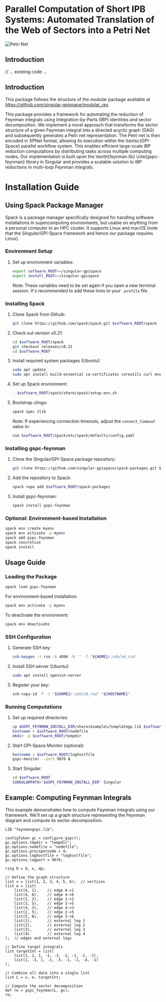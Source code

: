 # **Parallel Computation of Short IPB Systems: Automated Translation of the Web of Sectors into a Petri Net**

![Petri Net](template/cmake/modules/web.png)

## **Introduction**

// ... existing code ...

## **Introduction**

This package follows the structure of the modular package available at https://github.com/singular-gpispace/modular_res.

This package provides a framework for automating the reduction of Feynman integrals using Integration-by-Parts (IBP) identities and sector decomposition. We implement a novel approach that transforms the sector structure of a given Feynman integral into a directed acyclic graph (DAG) and subsequently generates a Petri net representation. The Petri net is then encoded in XPNet format, allowing its execution within the \textsc{GPI-Space} parallel workflow system. This enables efficient large-scale IBP reduction computations by distributing tasks across multiple computing nodes. Our implementation is built upon the \texttt{feynman.lib} \cite{gspc-feynman} library in Singular and provides a scalable solution to IBP reductions in multi-loop Feynman integrals.

# **Installation Guide**

## **Using Spack Package Manager**

Spack is a package manager specifically designed for handling software installations in supercomputing environments, but usable on anything from a personal computer to an HPC cluster. It supports Linux and macOS (note that the Singular/GPI-Space framework and hence our package requires Linux).

### **Environment Setup**

1. Set up environment variables:

   ```bash
   export software_ROOT=~/singular-gpispace
   export install_ROOT=~/singular-gpispace
   ```

   Note: These variables need to be set again if you open a new terminal session. It's recommended to add these lines to your `.profile` file.

### **Installing Spack**

1. Clone Spack from Github:

   ```bash
   git clone https://github.com/spack/spack.git $software_ROOT/spack
   ```
2. Check out version v0.21:

   ```bash
   cd $software_ROOT/spack
   git checkout releases/v0.21
   cd $software_ROOT
   ```
3. Install required system packages (Ubuntu):

   ```bash
   sudo apt update
   sudo apt install build-essential ca-certificates coreutils curl environment-modules gfortran git gpg lsb-release python3 python3-distutils python3-venv unzip zip
   ```
4. Set up Spack environment:

   ```bash
   . $software_ROOT/spack/share/spack/setup-env.sh
   ```
5. Bootstrap clingo:

   ```bash
   spack spec zlib
   ```

   Note: If experiencing connection timeouts, adjust the `connect_timeout` value in:

   ```bash
   vim $software_ROOT/spack/etc/spack/defaults/config.yaml
   ```

### **Installing gspc-feynman**

1. Clone the Singular/GPI-Space package repository:

   ```bash
   git clone https://github.com/singular-gpispace/spack-packages.git $software_ROOT/spack-packages
   ```
2. Add the repository to Spack:

   ```bash
   spack repo add $software_ROOT/spack-packages
   ```
3. Install gspc-feynman:

   ```bash
   spack install gspc-feynman
   ```

### **Optional: Environment-based Installation**

```bash
spack env create myenv
spack env activate -p myenv
spack add gspc-feynman
spack concretize
spack install
```

## **Usage Guide**

### **Loading the Package**

```bash
spack load gspc-feynman
```

For environment-based installation:

```bash
spack env activate -p myenv
```

To deactivate the environment:

```bash
spack env deactivate
```

### **SSH Configuration**

1. Generate SSH key:

   ```bash
   ssh-keygen -t rsa -b 4096 -N '' -f "${HOME}/.ssh/id_rsa"
   ```
2. Install SSH server (Ubuntu):

   ```bash
   sudo apt install openssh-server
   ```
3. Register your key:

   ```bash
   ssh-copy-id -f -i "${HOME}/.ssh/id_rsa" "${HOSTNAME}"
   ```

### **Running Computations**

1. Set up required directories:

   ```bash
   cp $GSPC_FEYNMAN_INSTALL_DIR/share/examples/templategp.lib $software_ROOT
   hostname > $software_ROOT/nodefile
   mkdir -p $software_ROOT/tempdir
   ```
2. Start GPI-Space Monitor (optional):

   ```bash
   hostname > $software_ROOT/loghostfile
   gspc-monitor --port 9876 &
   ```
3. Start Singular:

   ```bash
   cd $software_ROOT
   SINGULARPATH="$GSPC_FEYNMAN_INSTALL_DIR" Singular
   ```

## **Example: Computing Feynman Integrals**

This example demonstrates how to compute Feynman integrals using our framework. We'll set up a graph structure representing the Feynman diagram and compute its sector decomposition.

```singular
LIB "feynmangspc.lib";

configToken gc = configure_gspc();
gc.options.tmpdir = "tempdir";
gc.options.nodefile = "nodefile";
gc.options.procspernode = 4;
gc.options.loghostfile = "loghostfile";
gc.options.logport = 9876;

ring R = 0, x, dp;

// Define the graph structure
list v = list(1, 2, 3, 4, 5, 6);  // vertices
list e = list(
    list(6, 1),    // edge 6->1
    list(4, 6),    // edge 4->6
    list(1, 2),    // edge 1->2
    list(3, 5),    // edge 3->5
    list(4, 3),    // edge 4->3
    list(2, 5),    // edge 2->5
    list(5, 6),    // edge 5->6
    list(1),       // external leg 1
    list(2),       // external leg 2
    list(3),       // external leg 3
    list(4)        // external leg 4
);  // edges and external legs

// Define target integrals
list targetInt = list(
    list(1, 1, 1, -1, -3, -1, -1, -1, -1),
    list(1, -1, 1, -1, -3, -1, -1, -4, -1)
);

// Combine all data into a single list
list L = v, e, targetInt;

// Compute the sector decomposition
def re = gspc_feynman(L, gc);
re;
```
